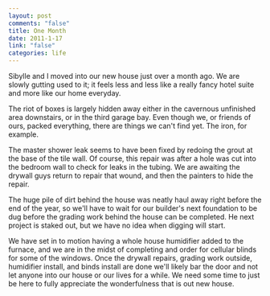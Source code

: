```yaml
--- 
layout: post
comments: "false"
title: One Month
date: 2011-1-17
link: "false"
categories: life
---
```

Sibylle and I moved into our new house just over a month ago. We are slowly gutting used to it; it feels less and less like a really fancy hotel suite and more like our home everyday.

The riot of boxes is largely hidden away either in the cavernous unfinished area downstairs, or in the third garage bay. Even though we, or friends of ours, packed everything, there are things we can't find yet. The iron, for example.

The master shower leak seems to have been fixed by redoing the grout at the base of the tile wall. Of course, this repair was after a hole was cut into the bedroom wall to check for leaks in the tubing. We are awaiting the drywall guys return to repair that wound, and then the painters to hide the repair.

The huge pile of dirt behind the house was neatly haul away right before the end of the year, so we'll have to wait for our builder's next foundation to be dug before the grading work behind the house can be completed. He next project is staked out, but we have no idea when digging will start.

We have set in to motion having a whole house humidifier added to the furnace, and we are in the midst of completing and order for cellular blinds for some of the windows. Once the drywall repairs, grading work outside, humidifier install, and binds install are done we'll likely bar the door and not let anyone into our house or our lives for a while. We need some time to just be here to fully appreciate the wonderfulness that is out new house.
